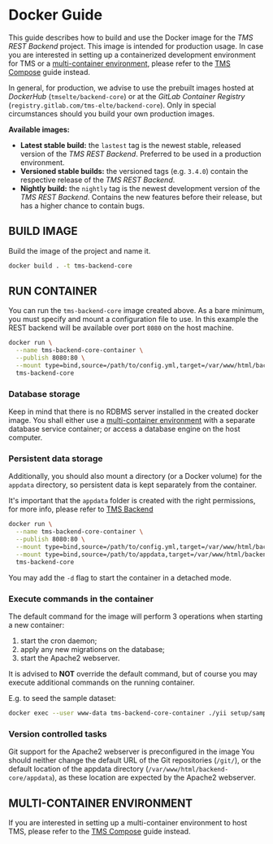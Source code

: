 Docker Guide
==================

This guide describes how to build and use the Docker image for the *TMS REST Backend* project. This image is intended for production usage.
In case you are interested in setting up a containerized development environment for TMS or a [multi-container environment](#multi-container-environment), please refer to the [TMS Compose](https://gitlab.com/tms-elte/compose) guide instead.

In general, for production, we advise to use the prebuilt images hosted at *DockerHub* (`tmselte/backend-core`) or at the *GitLab Container Registry* (`registry.gitlab.com/tms-elte/backend-core`). Only in special circumstances should you build your own production images.

**Available images:**
 - **Latest stable build:** the `lastest` tag is the newest stable, released version of the *TMS REST Backend*. Preferred to be used in a production environment.
 - **Versioned stable builds:** the versioned tags (e.g. `3.4.0`) contain the respective release of the *TMS REST Backend*. 
 - **Nightly build:** the `nightly` tag is the newest development version of the *TMS REST Backend*. Contains the new features before their release, but has a higher chance to contain bugs.

BUILD IMAGE
------------------

Build the image of the project and name it.

```bash
docker build . -t tms-backend-core
```

RUN CONTAINER
------------------

You can run the `tms-backend-core` image created above. As a bare minimum, you must specify and mount a configuration file to use.
In this example the REST backend will be available over port `8080` on the host machine.

```bash
docker run \
  --name tms-backend-core-container \
  --publish 8080:80 \
  --mount type=bind,source=/path/to/config.yml,target=/var/www/html/backend-core/config.yml,readonly \
  tms-backend-core
```

### Database storage

Keep in mind that there is no RDBMS server installed in the created docker image. You shall either use a [multi-container environment](#multi-container-environment) with a separate database service container; or access a database engine on the host computer.

### Persistent data storage

Additionally, you should also mount a directory (or a Docker volume) for the `appdata` directory, so persistent data is kept separately from the container.

It's important that the `appdata` folder is created with the right permissions, for more info, please refer to [TMS Backend](README.md#folder-permission)

```bash
docker run \
  --name tms-backend-core-container \
  --publish 8080:80 \
  --mount type=bind,source=/path/to/config.yml,target=/var/www/html/backend-core/config.yml,readonly \
  --mount type=bind,source=/path/to/appdata,target=/var/www/html/backend-core/appdata \
  tms-backend-core
```

You may add the `-d` flag to start the container in a detached mode.

### Execute commands in the container

The default command for the image will perform 3 operations when starting a new container:

1. start the cron daemon;
2. apply any new migrations on the database;
3. start the Apache2 webserver.

It is advised to **NOT** override the default command, but of course you may execute additional commands on the running container.

E.g. to seed the sample dataset:  
```bash
docker exec --user www-data tms-backend-core-container ./yii setup/sample
```

### Version controlled tasks

Git support for the Apache2 webserver is preconfigured in the image
You should neither change the default URL of the Git repositories (`/git/`), or the default location of the appdata directory (`/var/www/html/backend-core/appdata`), as these location are expected by the Apache2 webserver.

MULTI-CONTAINER ENVIRONMENT
------------------

If you are interested in setting up a multi-container environment to host TMS, please refer to the [TMS Compose](https://gitlab.com/tms-elte/compose) guide instead.